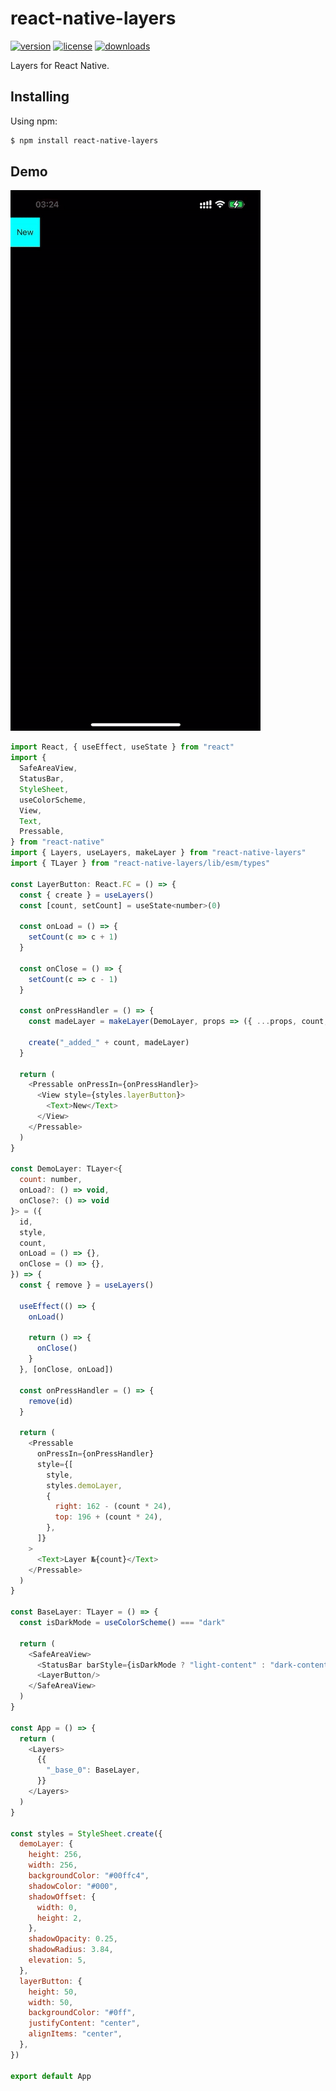 # react-native-layers
[![version](https://img.shields.io/npm/v/react-native-layers.svg?style=flat-square&logo=npm)](https://npmjs.com/package/react-native-layers)
[![license](https://img.shields.io/npm/l/react-native-layers.svg?style=flat-square&logo=npm)](https://npmjs.com/package/react-native-layers)
[![downloads](https://img.shields.io/npm/dm/react-native-layers.svg?style=flat-square&logo=npm)](https://npmjs.com/package/react-native-layers)

Layers for React Native.

## Installing
Using npm:
```bash
$ npm install react-native-layers
```

## Demo
![Demo](./demo/video.gif)
```javascript
import React, { useEffect, useState } from "react"
import {
  SafeAreaView,
  StatusBar,
  StyleSheet,
  useColorScheme,
  View,
  Text,
  Pressable,
} from "react-native"
import { Layers, useLayers, makeLayer } from "react-native-layers"
import { TLayer } from "react-native-layers/lib/esm/types"

const LayerButton: React.FC = () => {
  const { create } = useLayers()
  const [count, setCount] = useState<number>(0)

  const onLoad = () => {
    setCount(c => c + 1)
  }

  const onClose = () => {
    setCount(c => c - 1)
  }

  const onPressHandler = () => {
    const madeLayer = makeLayer(DemoLayer, props => ({ ...props, count, onLoad, onClose }))

    create("_added_" + count, madeLayer)
  }

  return (
    <Pressable onPressIn={onPressHandler}>
      <View style={styles.layerButton}>
        <Text>New</Text>
      </View>
    </Pressable>
  )
}

const DemoLayer: TLayer<{
  count: number,
  onLoad?: () => void,
  onClose?: () => void
}> = ({
  id,
  style,
  count,
  onLoad = () => {},
  onClose = () => {},
}) => {
  const { remove } = useLayers()

  useEffect(() => {
    onLoad()

    return () => {
      onClose()
    }
  }, [onClose, onLoad])

  const onPressHandler = () => {
    remove(id)
  }

  return (
    <Pressable
      onPressIn={onPressHandler}
      style={[
        style,
        styles.demoLayer,
        {
          right: 162 - (count * 24),
          top: 196 + (count * 24),
        },
      ]}
    >
      <Text>Layer №{count}</Text>
    </Pressable>
  )
}

const BaseLayer: TLayer = () => {
  const isDarkMode = useColorScheme() === "dark"

  return (
    <SafeAreaView>
      <StatusBar barStyle={isDarkMode ? "light-content" : "dark-content"}/>
      <LayerButton/>
    </SafeAreaView>
  )
}

const App = () => {
  return (
    <Layers>
      {{
        "_base_0": BaseLayer,
      }}
    </Layers>
  )
}

const styles = StyleSheet.create({
  demoLayer: {
    height: 256,
    width: 256,
    backgroundColor: "#00ffc4",
    shadowColor: "#000",
    shadowOffset: {
      width: 0,
      height: 2,
    },
    shadowOpacity: 0.25,
    shadowRadius: 3.84,
    elevation: 5,
  },
  layerButton: {
    height: 50,
    width: 50,
    backgroundColor: "#0ff",
    justifyContent: "center",
    alignItems: "center",
  },
})

export default App
```
